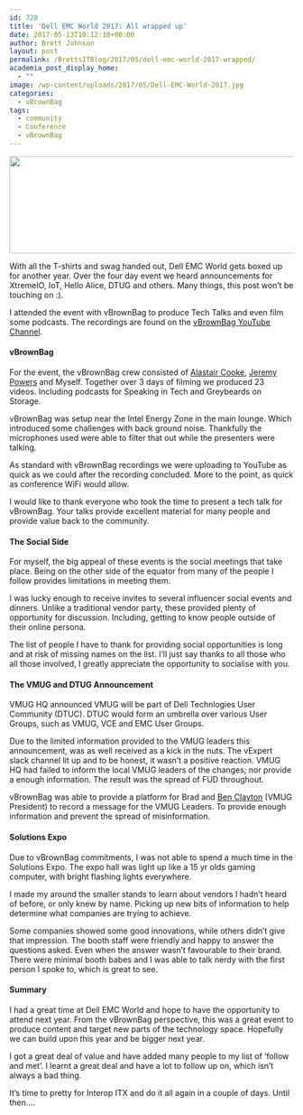 ```yaml
---
id: 728
title: 'Dell EMC World 2017: All wrapped up'
date: 2017-05-13T10:12:10+00:00
author: Brett Johnson
layout: post
permalink: /BrettsITBlog/2017/05/dell-emc-world-2017-wrapped/
academia_post_display_home:
  - ""
image: /wp-content/uploads/2017/05/Dell-EMC-World-2017.jpg
categories:
  - vBrownBag
tags:
  - community
  - Conference
  - vBrownBag
---
```

<img class="alignnone wp-image-732" title="Dell EMC World" src="https://sdbrett.com/assets/images/2017/05/Dell-EMC-World-2017-300x101.jpg" alt="" width="511" height="172" srcset="https://sdbrett.com/assets/images2017/05/Dell-EMC-World-2017-300x101.jpg 300w, https://sdbrett.com/assets/images2017/05/Dell-EMC-World-2017-768x257.jpg 768w, https://sdbrett.com/assets/images2017/05/Dell-EMC-World-2017-260x87.jpg 260w, https://sdbrett.com/assets/images2017/05/Dell-EMC-World-2017.jpg 982w" sizes="(max-width: 511px) 100vw, 511px" />


With all the T-shirts and swag handed out, Dell EMC World gets boxed up for another year. Over the four day event we heard announcements for XtremeIO, IoT, Hello Alice, DTUG and others. Many things, this post won&#8217;t be touching on :).

I attended the event with vBrownBag to produce Tech Talks and even film some podcasts. The recordings are found on the <a href="https://www.youtube.com/watch?v=ZDJ3MIt8iMs&list=PL2rC-8e38bUV4O3b5rDkjycG6knNr3xgy" data-cke-saved-href="https://www.youtube.com/watch?v=ZDJ3MIt8iMs&list=PL2rC-8e38bUV4O3b5rDkjycG6knNr3xgy">vBrownBag YouTube Channel</a>.

#### vBrownBag

For the event, the vBrownBag crew consisted of <a href="https://twitter.com/DemitasseNZ" data-cke-saved-href="https://twitter.com/DemitasseNZ">Alastair Cooke</a>, <a href="https://twitter.com/geekazine" data-cke-saved-href="https://twitter.com/geekazine">Jeremy Powers</a> and Myself. Together over 3 days of filming we produced 23 videos. Including podcasts for Speaking in Tech and Greybeards on Storage.

vBrownBag was setup near the Intel Energy Zone in the main lounge. Which introduced some challenges with back ground noise. Thankfully the microphones used were able to filter that out while the presenters were talking.

As standard with vBrownBag recordings we were uploading to YouTube as quick as we could after the recording concluded. More to the point, as quick as conference WiFi would allow.

I would like to thank everyone who took the time to present a tech talk for vBrownBag. Your talks provide excellent material for many people and provide value back to the community.

#### The Social Side

For myself, the big appeal of these events is the social meetings that take place. Being on the other side of the equator from many of the people I follow provides limitations in meeting them.

I was lucky enough to receive invites to several influencer social events and dinners. Unlike a traditional vendor party, these provided plenty of opportunity for discussion. Including, getting to know people outside of their online persona.

The list of people I have to thank for providing social opportunities is long and at risk of missing names on the list. I&#8217;ll just say thanks to all those who all those involved, I greatly appreciate the opportunity to socialise with you.

#### The VMUG and DTUG Announcement

VMUG HQ announced VMUG will be part of Dell Technlogies User Community (DTUC). DTUC would form an umbrella over various User Groups, such as VMUG, VCE and EMC User Groups.

Due to the limited information provided to the VMUG leaders this announcement, was as well received as a kick in the nuts. The vExpert slack channel lit up and to be honest, it wasn&#8217;t a positive reaction. VMUG HQ had failed to inform the local VMUG leaders of the changes; nor provide a enough information. The result was the spread of FUD throughout.

vBrownBag was able to provide a platform for Brad and <a href="https://twitter.com/grob4ever" data-cke-saved-href="https://twitter.com/grob4ever">Ben Clayton</a> (VMUG President) to record a message for the VMUG Leaders. To provide enough information and prevent the spread of misinformation.

#### Solutions Expo

Due to vBrownBag commitments, I was not able to spend a much time in the Solutions Expo. The expo hall was light up like a 15 yr olds gaming computer, with bright flashing lights everywhere.

I made my around the smaller stands to learn about vendors I hadn&#8217;t heard of before, or only knew by name. Picking up new bits of information to help determine what companies are trying to achieve.

Some companies showed some good innovations, while others didn&#8217;t give that impression. The booth staff were friendly and happy to answer the questions asked. Even when the answer wasn&#8217;t favourable to their brand. There were minimal booth babes and I was able to talk nerdy with the first person I spoke to, which is great to see.

#### Summary

I had a great time at Dell EMC World and hope to have the opportunity to attend next year. From the vBrownBag perspective, this was a great event to produce content and target new parts of the technology space. Hopefully we can build upon this year and be bigger next year.

I got a great deal of value and have added many people to my list of &#8216;follow and met&#8217;. I learnt a great deal and have a lot to follow up on, which isn&#8217;t always a bad thing.

It&#8217;s time to pretty for Interop ITX and do it all again in a couple of days. Until then&#8230;.